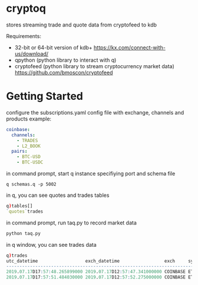 # cryptoq
stores streaming trade and quote data from cryptofeed to kdb

Requirements:
* 32-bit or 64-bit version of kdb+ https://kx.com/connect-with-us/download/
* qpython (python library to interact with q)
* cryptofeed (python library to stream cryptocurrency market data) https://github.com/bmoscon/cryptofeed


# Getting Started
configure the subscriptions.yaml config file with exchange, channels and products
example:
```yaml
coinbase:
  channels:
    - TRADES
    - L2_BOOK
  pairs:
    - BTC-USD
    - BTC-USDC
```
in command prompt, start q instance specifiying port and schema file
```
q schemas.q -p 5002
```

in q, you can see quotes and trades tables
```q
q)tables[]
`quotes`trades
```

in command prompt, run taq.py to record market data
```python
python taq.py
```

in q window, you can see trades data
```q
q)trades
utc_datetime                  exch_datetime                 exch     sym     ..
-----------------------------------------------------------------------------..
2019.07.17D17:57:48.265899000 2019.07.17D12:57:47.341000000 COINBASE ETH-USD ..
2019.07.17D17:57:51.484030000 2019.07.17D12:57:52.275000000 COINBASE ETH-USD ..
```







